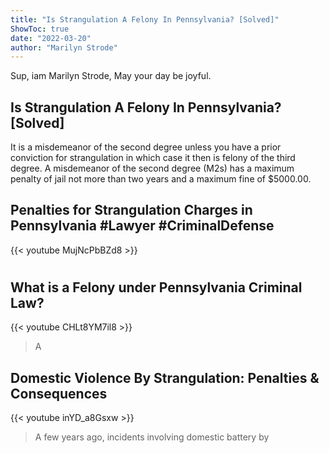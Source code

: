 ```yaml
---
title: "Is Strangulation A Felony In Pennsylvania? [Solved]"
ShowToc: true 
date: "2022-03-20"
author: "Marilyn Strode" 
---
```


Sup, iam Marilyn Strode, May your day be joyful.
## Is Strangulation A Felony In Pennsylvania? [Solved]
It is a misdemeanor of the second degree unless you have a prior conviction for strangulation in which case it then is felony of the third degree. A misdemeanor of the second degree (M2s) has a maximum penalty of jail not more than two years and a maximum fine of $5000.00.

## Penalties for Strangulation Charges in Pennsylvania #Lawyer #CriminalDefense
{{< youtube MujNcPbBZd8 >}}
>#

## What is a Felony under Pennsylvania Criminal Law?
{{< youtube CHLt8YM7il8 >}}
>A 

## Domestic Violence By Strangulation: Penalties & Consequences
{{< youtube inYD_a8Gsxw >}}
>A few years ago, incidents involving domestic battery by 

